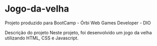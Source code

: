 # Jogo-da-velha
Projeto produzido para BootCamp - Órbi Web Games Developer - DIO



Descrição do projeto
Neste projeto, foi desenvolvido um jogo da velha utilizando HTML, CSS e Javascript.
